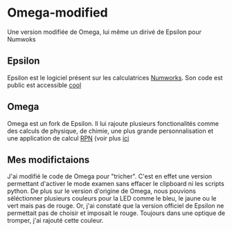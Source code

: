 # Omega-modified
Une version modifiée de Omega, lui même un dirivé de Epsilon pour Numwoks
## Epsilon 
Epsilon est le logiciel présent sur les calculatrices [Numworks](https://www.numworks.com/). Son code est public est accessible
[cool](https://github.com/numworks/epsilon)
## Omega
Omega est un fork de Epsilon. Il lui rajoute plusieurs fonctionalités comme des calculs de physique, de chimie, une plus grande personnalisation et une application de calcul [RPN](https://fr.wikipedia.org/wiki/Notation_polonaise_inverse) (voir plus [ici](https://tiplanet.org/forum/viewtopic.php?t=23094&p=247460)
## Mes modifictaions
J'ai modifié le code de Omega pour "tricher". C'est en effet une version permettant d'activer le mode examen sans effacer le clipboard ni les scripts python. De plus sur le version d'origine de Omega, nous pouvions séléctionner plusieurs couleurs pour la LED comme le bleu, le jaune ou le vert mais pas de rouge. Or, j'ai constaté que la version officiel de Epsilon ne permettait pas de choisir et imposait le rouge. Toujours dans une optique de tromper, j'ai rajouté cette couleur.
